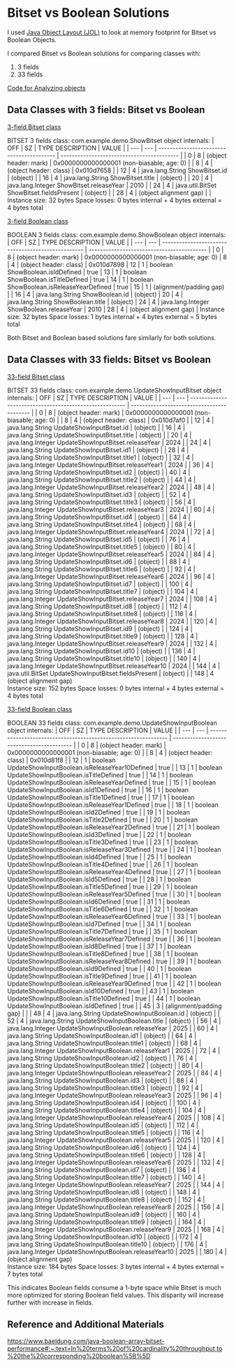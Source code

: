 # Bitset vs Boolean Solutions
I used [Java Object Layout (JOL)](https://mvnrepository.com/artifact/org.openjdk.jol/jol-core) to look at memory footprint for Bitset vs Boolean Objects.

I compared Bitset vs Boolean solutions for comparing classes with: 
1. 3 fields 
2. 33 fields

[Code for Analyzing objects](https://github.com/krutikavk/sparse-update-analysis/blob/main/demo/src/main/java/com/example/demo/DemoApplication.java#L35-L47)

## Data Classes with 3 fields: Bitset vs Boolean

[3-field Bitset class](https://github.com/krutikavk/sparse-update-analysis/blob/main/demo/src/main/java/com/example/demo/ShowBitset.java)

BITSET 3 fields class:
com.example.demo.ShowBitset object internals:
| OFF | SZ  |              TYPE DESCRIPTION             |       VALUE                                |
| --- | --- | ----------------------------------------- | ------------------------------------------ |
| 0   | 8   |                  (object header: mark)    |  0x0000000000000001 (non-biasable; age: 0) |
| 8   | 4   |                  (object header: class)   |  0x010d7658                                |
| 12  | 4   | java.lang.String ShowBitset.id            |  (object)                                  |
| 16  | 4   | java.lang.String ShowBitset.title         |  (object)                                  |
| 20  | 4   | java.lang.Integer ShowBitset.releaseYear  |   2010                                     |
| 24  | 4   | java.util.BitSet ShowBitset.fieldsPresent |  (object)                                  |
| 28  | 4   |                  (object alignment gap)   |                                            |
Instance size: 32 bytes
Space losses: 0 bytes internal + 4 bytes external = 4 bytes total

[3-field Boolean class](https://github.com/krutikavk/sparse-update-analysis/blob/main/demo/src/main/java/com/example/demo/ShowBoolean.java)

BOOLEAN 3 fields class:
com.example.demo.ShowBoolean object internals:
| OFF | SZ  |                    TYPE DESCRIPTION                |       VALUE                                |
| --- | --- | -------------------------------------------------- | ------------------------------------------ |
| 0   | 8   |                   (object header: mark)            | 0x0000000000000001 (non-biasable; age: 0)
| 8   | 4   |                  (object header: class)            | 0x010d7898
| 12  | 1   |          boolean ShowBoolean.isIdDefined           | true
| 13  | 1   |          boolean ShowBoolean.isTitleDefined        | true
| 14  | 1   |          boolean ShowBoolean.isReleaseYearDefined  | true
| 15  | 1   |                  (alignment/padding gap)           | 
| 16  | 4   | java.lang.String ShowBoolean.id                    | (object)
| 20  | 4   | java.lang.String ShowBoolean.title                 | (object)
| 24  | 4   |  java.lang.Integer ShowBoolean.releaseYear         |   2010
| 28  | 4   |                  (object alignment gap)            |
Instance size: 32 bytes
Space losses: 1 bytes internal + 4 bytes external = 5 bytes total

Both Bitset and Boolean based solutions fare similarly for both solutions.



## Data Classes with 33 fields: Bitset vs Boolean

[33-field Bitset class](https://github.com/krutikavk/sparse-update-analysis/blob/main/demo/src/main/java/com/example/demo/UpdateShowInputBitset.java)

BITSET 33 fields class:
com.example.demo.UpdateShowInputBitset object internals:
| OFF | SZ  |                       TYPE DESCRIPTION                  |       VALUE                                |
| --- | --- | ------------------------------------------------------- | ------------------------------------------ |
| 0   | 8   |                  (object header: mark)                  | 0x0000000000000001 (non-biasable; age: 0)  |
| 8   | 4   |                  (object header: class)                 | 0x010d7af0                                 |
| 12  | 4   |  java.lang.String UpdateShowInputBitset.id              | (object)                                   |
| 16  | 4   |  java.lang.String UpdateShowInputBitset.title           | (object)                                   |
| 20  | 4   |  java.lang.Integer UpdateShowInputBitset.releaseYear    | 2024                                       |
| 24  | 4   |  java.lang.String UpdateShowInputBitset.id1             | (object)                                   |
| 28  | 4   |  java.lang.String UpdateShowInputBitset.title1          | (object)                                   |
| 32  | 4   |  java.lang.Integer UpdateShowInputBitset.releaseYear1   | 2024                                       |
| 36  | 4   |  java.lang.String UpdateShowInputBitset.id2             | (object)                                   |
| 40  | 4   |  java.lang.String UpdateShowInputBitset.title2          | (object)                                   |
| 44  | 4   |  java.lang.Integer UpdateShowInputBitset.releaseYear2   | 2024                                       |
| 48  | 4   |  java.lang.String UpdateShowInputBitset.id3             | (object)                                   |
| 52  | 4   |  java.lang.String UpdateShowInputBitset.title3          | (object)                                   |
| 56  | 4   |  java.lang.Integer UpdateShowInputBitset.releaseYear3   | 2024                                       |
| 60  | 4   |  java.lang.String UpdateShowInputBitset.id4             | (object)                                   |
| 64  | 4   |  java.lang.String UpdateShowInputBitset.title4          | (object)                                   |
| 68  | 4   |  java.lang.Integer UpdateShowInputBitset.releaseYear4   | 2024                                       |
| 72  | 4   |  java.lang.String UpdateShowInputBitset.id5             | (object)                                   |
| 76  | 4   |  java.lang.String UpdateShowInputBitset.title5          | (object)                                   |
| 80  | 4   |  java.lang.Integer UpdateShowInputBitset.releaseYear5   | 2024                                       |
| 84  | 4   |  java.lang.String UpdateShowInputBitset.id6             | (object)                                   |
| 88  | 4   |  java.lang.String UpdateShowInputBitset.title6          | (object)                                   |
| 92  | 4   |  java.lang.Integer UpdateShowInputBitset.releaseYear6   | 2024                                       |
| 96  | 4   |  java.lang.String UpdateShowInputBitset.id7             | (object)                                   |
| 100 | 4   |  java.lang.String UpdateShowInputBitset.title7          | (object)                                   |
| 104 | 4   |  java.lang.Integer UpdateShowInputBitset.releaseYear7   | 2024                                       |
| 108 | 4   |  java.lang.String UpdateShowInputBitset.id8             | (object)                                   |
| 112 | 4   |  java.lang.String UpdateShowInputBitset.title8          | (object)                                   |
| 116 | 4   |  java.lang.Integer UpdateShowInputBitset.releaseYear8   | 2024                                       |
| 120 | 4   |  java.lang.String UpdateShowInputBitset.id9             | (object)                                   |
| 124 | 4   |  java.lang.String UpdateShowInputBitset.title9          | (object)                                   |
| 128 | 4   |  java.lang.Integer UpdateShowInputBitset.releaseYear9   | 2024                                       |
| 132 | 4   |  java.lang.String UpdateShowInputBitset.id10            | (object)                                   |
| 136 | 4   |  java.lang.String UpdateShowInputBitset.title10         | (object)                                   |
| 140 | 4   |  java.lang.Integer UpdateShowInputBitset.releaseYear10  | 2024                                       |
| 144 | 4   |  java.util.BitSet UpdateShowInputBitset.fieldsPresent   | (object)                                   |
| 148 | 4                     (object alignment gap)                
Instance size: 152 bytes
Space losses: 0 bytes internal + 4 bytes external = 4 bytes total


[33-field Boolean class](https://github.com/krutikavk/sparse-update-analysis/blob/main/demo/src/main/java/com/example/demo/UpdateShowInputBoolean.java)

BOOLEAN 33 fields class:
com.example.demo.UpdateShowInputBoolean object internals:
| OFF | SZ  |                           TYPE DESCRIPTION                      |       VALUE                                |
| --- | --- | --------------------------------------------------------------- | ------------------------------------------ |
| 0   | 8   |                  (object header: mark)                          | 0x0000000000000001 (non-biasable; age: 0)  |
| 8   | 4   |                  (object header: class)                         | 0x010d81f8                                 |
| 12  | 1   |          boolean UpdateShowInputBoolean.isReleaseYear10Defined  |  true                                      |
| 13  | 1   |          boolean UpdateShowInputBoolean.isTitleDefined          |  true                                      |
| 14  | 1   |          boolean UpdateShowInputBoolean.isReleaseYearDefined    |  true                                      |
| 15  | 1   |          boolean UpdateShowInputBoolean.isId1Defined            |  true                                      |
| 16  | 1   |          boolean UpdateShowInputBoolean.isTitle1Defined         |  true                                      |
| 17  | 1   |          boolean UpdateShowInputBoolean.isReleaseYear1Defined   |  true                                      |
| 18  | 1   |          boolean UpdateShowInputBoolean.isId2Defined            |  true                                      |
| 19  | 1   |          boolean UpdateShowInputBoolean.isTitle2Defined         |  true                                      |
| 20  | 1   |          boolean UpdateShowInputBoolean.isReleaseYear2Defined   |  true                                      |
| 21  | 1   |          boolean UpdateShowInputBoolean.isId3Defined            |  true                                      |
| 22  | 1   |          boolean UpdateShowInputBoolean.isTitle3Defined         |  true                                      |
| 23  | 1   |          boolean UpdateShowInputBoolean.isReleaseYear3Defined   |  true                                      |
| 24  | 1   |          boolean UpdateShowInputBoolean.isId4Defined            |  true                                      |
| 25  | 1   |          boolean UpdateShowInputBoolean.isTitle4Defined         |  true                                      |
| 26  | 1   |          boolean UpdateShowInputBoolean.isReleaseYear4Defined   |  true                                      |
| 27  | 1   |          boolean UpdateShowInputBoolean.isId5Defined            |  true                                      |
| 28  | 1   |          boolean UpdateShowInputBoolean.isTitle5Defined         |  true                                      |
| 29  | 1   |          boolean UpdateShowInputBoolean.isReleaseYear5Defined   |  true                                      |
| 30  | 1   |          boolean UpdateShowInputBoolean.isId6Defined            |  true                                      |
| 31  | 1   |          boolean UpdateShowInputBoolean.isTitle6Defined         |  true                                      |
| 32  | 1   |          boolean UpdateShowInputBoolean.isReleaseYear6Defined   |  true                                      |
| 33  | 1   |          boolean UpdateShowInputBoolean.isId7Defined            |  true                                      |
| 34  | 1   |          boolean UpdateShowInputBoolean.isTitle7Defined         |  true                                      |
| 35  | 1   |          boolean UpdateShowInputBoolean.isReleaseYear7Defined   |  true                                      |
| 36  | 1   |          boolean UpdateShowInputBoolean.isId8Defined            |  true                                      |
| 37  | 1   |          boolean UpdateShowInputBoolean.isTitle8Defined         |  true                                      |
| 38  | 1   |          boolean UpdateShowInputBoolean.isReleaseYear8Defined   |  true                                      |
| 39  | 1   |          boolean UpdateShowInputBoolean.isId9Defined            |  true                                      |
| 40  | 1   |          boolean UpdateShowInputBoolean.isTitle9Defined         |  true                                      |
| 41  | 1   |          boolean UpdateShowInputBoolean.isReleaseYear9Defined   |  true                                      |
| 42  | 1   |          boolean UpdateShowInputBoolean.isId10Defined           |  true                                      |
| 43  | 1   |          boolean UpdateShowInputBoolean.isTitle10Defined        |  true                                      |
| 44  | 1   |          boolean UpdateShowInputBoolean.isIdDefined             |  true                                      |
| 45  | 3   |                  (alignment/padding gap)                        |                                            |
| 48  | 4   |  java.lang.String UpdateShowInputBoolean.id                     |  (object)                                  |
| 52  | 4   |  java.lang.String UpdateShowInputBoolean.title                  |  (object)                                  |
| 56  | 4   |  java.lang.Integer UpdateShowInputBoolean.releaseYear           |   2025                                     |
| 60  | 4   |  java.lang.String UpdateShowInputBoolean.id1                    |  (object)                                  |
| 64  | 4   |  java.lang.String UpdateShowInputBoolean.title1                 |  (object)                                  |
| 68  | 4   |  java.lang.Integer UpdateShowInputBoolean.releaseYear1          |   2025                                     |
| 72  | 4   |  java.lang.String UpdateShowInputBoolean.id2                    |  (object)                                  |
| 76  | 4   |  java.lang.String UpdateShowInputBoolean.title2                 |  (object)                                  |
| 80  | 4   |  java.lang.Integer UpdateShowInputBoolean.releaseYear2          |   2025                                     |
| 84  | 4   |  java.lang.String UpdateShowInputBoolean.id3                    |  (object)                                  |
| 88  | 4   |  java.lang.String UpdateShowInputBoolean.title3                 |  (object)                                  |
| 92  | 4   |  java.lang.Integer UpdateShowInputBoolean.releaseYear3          |   2025                                     |
| 96  | 4   |  java.lang.String UpdateShowInputBoolean.id4                    |  (object)                                  |
| 100 | 4   |  java.lang.String UpdateShowInputBoolean.title4                 |  (object)                                  |
| 104 | 4   |  java.lang.Integer UpdateShowInputBoolean.releaseYear4          |   2025                                     |
| 108 | 4   |  java.lang.String UpdateShowInputBoolean.id5                    |  (object)                                  |
| 112 | 4   |  java.lang.String UpdateShowInputBoolean.title5                 |  (object)                                  |
| 116 | 4   |  java.lang.Integer UpdateShowInputBoolean.releaseYear5          |   2025                                     |
| 120 | 4   |  java.lang.String UpdateShowInputBoolean.id6                    |  (object)                                  |
| 124 | 4   |  java.lang.String UpdateShowInputBoolean.title6                 |  (object)                                  |
| 128 | 4   |  java.lang.Integer UpdateShowInputBoolean.releaseYear6          |   2025                                     |
| 132 | 4   |  java.lang.String UpdateShowInputBoolean.id7                    |  (object)                                  |
| 136 | 4   |  java.lang.String UpdateShowInputBoolean.title7                 |  (object)                                  |
| 140 | 4   |  java.lang.Integer UpdateShowInputBoolean.releaseYear7          |   2025                                     |
| 144 | 4   |  java.lang.String UpdateShowInputBoolean.id8                    |  (object)                                  |
| 148 | 4   |  java.lang.String UpdateShowInputBoolean.title8                 |  (object)                                  |
| 152 | 4   |  java.lang.Integer UpdateShowInputBoolean.releaseYear8          |   2025                                     |
| 156 | 4   |  java.lang.String UpdateShowInputBoolean.id9                    |  (object)                                  |
| 160 | 4   |  java.lang.String UpdateShowInputBoolean.title9                 |  (object)                                  |
| 164 | 4   |  java.lang.Integer UpdateShowInputBoolean.releaseYear9          |   2025                                     |
| 168 | 4   |  java.lang.String UpdateShowInputBoolean.id10                   |  (object)                                  |
| 172 | 4   |  java.lang.String UpdateShowInputBoolean.title10                |  (object)                                  |
| 176 | 4   | java.lang.Integer UpdateShowInputBoolean.releaseYear10          |  2025                                      |
| 180 | 4   |                 (object alignment gap)                          
Instance size: 184 bytes
Space losses: 3 bytes internal + 4 bytes external = 7 bytes total


This indicates Boolean fields consume a 1-byte space while Bitset is much more optimized for storing Boolean field values. 
This disparity will increase further with increase in fields. 

## Reference and Additional Materials
https://www.baeldung.com/java-boolean-array-bitset-performance#:~:text=In%20terms%20of%20cardinality%20throughput,to%20the%20corresponding%20boolean%5B%5D










